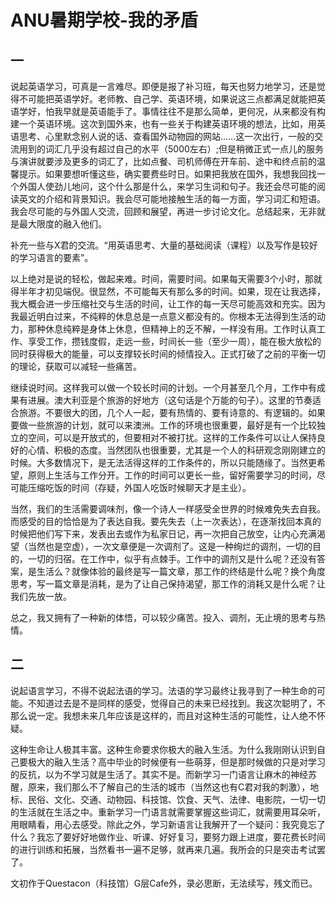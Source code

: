 # ANU暑期学校-我的矛盾
## 一
说起英语学习，可真是一言难尽。即便是报了补习班，每天也努力地学习，还是觉得不可能把英语学好。老师教、自己学、英语环境，如果说这三点都满足就能把英语学好，怕我早就是英语能手了。事情往往不是那么简单，更何况，从来都没有构建一个英语环境。这次到国外来，也有一些关于构建英语环境的想法，比如，用英语思考、心里默念别人说的话、查看国外动物园的网站……这一次出行，一般的交流用到的词汇几乎没有超过自己的水平（5000左右）;但是稍微正式一点儿的服务与演讲就要涉及更多的词汇了，比如点餐、司机师傅在开车前、途中和终点前的温馨提示。如果要想听懂这些，确实要费些时日。如果把我放在国外，我想我回找一个外国人使劲儿地问，这个什么那是什么，来学习生词和句子。我还会尽可能的阅读英文的介绍和背景知识。我会尽可能地接触生活的每一方面，学习词汇和短语。我会尽可能的与外国人交流，回顾和展望，再进一步讨论文化。总结起来，无非就是最大限度的融入他们。

补充一些与X君的交流。“用英语思考、大量的基础阅读（课程）以及写作是较好的学习语言的要素”。

以上绝对是说的轻松，做起来难。时间，需要时间。如果每天需要3个小时，那就得半年才初见端倪。很显然，不可能每天有那么多的时间。如果，现在让我选择，我大概会进一步压缩社交与生活的时间，让工作的每一天尽可能高效和充实。因为我最近明白过来，不纯粹的休息总是一点意义都没有的。你根本无法得到生活的动力，那种休息纯粹是身体上休息，但精神上的乏不解，一样没有用。工作时认真工作、享受工作，攒钱度假，走远一些，时间长一些（至少一周），能在极大放松的同时获得极大的能量，可以支撑较长时间的倾情投入。正式打破了之前的平衡一切的理论，获取可以减轻一些痛苦。

继续说时间。这样我可以做一个较长时间的计划。一个月甚至几个月，工作中有成果有进展。澳大利亚是个旅游的好地方（这句话是个万能的句子）。这里的节奏适合旅游。不要很大的团，几个人一起，要有热情的、要有诗意的、有逻辑的。如果要做一些旅游的计划，就可以来澳洲。工作的环境也很重要，最好是有一个比较独立的空间，可以是开放式的，但要相对不被打扰。这样的工作条件可以让人保持良好的心情、积极的态度。当然团队也很重要，尤其是一个人的科研观念刚刚建立的时候。大多数情况下，是无法活得这样的工作条件的，所以只能随缘了。当然更希望，原则上生活与工作分开。工作的时间可以更长一些，留好需要学习的时间，尽可能压缩吃饭的时间（存疑，外国人吃饭时候聊天才是主业）。

当然，我们的生活需要调味剂，像一个诗人一样感受全世界的时候难免失去自我。而感受的目的恰恰是为了表达自我。要先失去（上一次表达），在逐渐找回本真的时候把他们写下来，发表出去或作为私家日记，再一次把自己放空，让内心充满渴望（当然也是空虚），一次文章便是一次调剂了。这是一种绚烂的调剂，一切的目的，一切的归宿。在工作中，似乎有点棘手。工作中的调剂又是什么呢？还没有答案，是生活么？就像体验的最终是写一篇文章，那工作的终结是什么呢？换个角度思考，写一篇文章是消耗，是为了让自己保持渴望，那工作的消耗又是什么呢？让我们先放一放。

总之，我又拥有了一种新的体悟，可以较少痛苦。投入、调剂，无止境的思考与热情。

## 二
说起语言学习，不得不说起法语的学习。法语的学习最终让我寻到了一种生命的可能。不知道过去是不是同样的感受，觉得自己的未来已经找到。我这次聪明了，不那么说一定。我想未来几年应该是这样的，而且对这种生活的可能性，让人绝不怀疑。

这种生命让人极其丰富。这种生命要求你极大的融入生活。为什么我刚刚认识到自己要极大的融入生活？高中毕业的时候便有一些萌芽，但是那时候做的只是对学习的反抗，以为不学习就是生活了。其实不是。而新学习一门语言让麻木的神经苏醒，原来，我们那么不了解自己的生活的城市（当然这也有C君对我的刺激），地标、民俗、文化、交通、动物园、科技馆、饮食、天气、法律、电影院，一切一切的生活就在生活之中。重新学习一门语言就需要掌握这些词汇，就需要用耳朵听，用眼睛看，用心去感受。除此之外，学习新语言让我解开了一个疑问：我究竟忘了什么？我忘了要好好地做作业、听课、好好复习，要努力跟上进度，要花费长时间的进行训练和拓展，当然看书一遍不足够，就再来几遍。我所会的只是突击考试罢了。

文初作于Questacon（科技馆）G层Cafe外，录必思断，无法续写，残文而已。